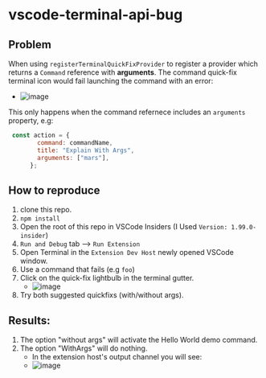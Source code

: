 # vscode-terminal-api-bug


## Problem

When using `registerTerminalQuickFixProvider` to register a provider which returns a `Command` reference with **arguments**.
The command quick-fix terminal icon would fail launching the command with an error:
- ![image](https://github.com/user-attachments/assets/7c89f437-b786-44bf-b16b-e2c0e92643b2)

This only happens when the command refernece includes an `arguments` property, e.g:

```javascript
 const action = {
        command: commandName,
        title: "Explain With Args",
        arguments: ["mars"],
      };
```

## How to reproduce

1. clone this repo.
2. `npm install`
3. Open the root of this repo in VSCode Insiders (I Used `Version: 1.99.0-insider`)
4. `Run and Debug` tab --> `Run Extension`
5. Open Terminal in the `Extension Dev Host` newly opened VSCode window.
6. Use a command that fails (e.g `foo`)
7. Click on the quick-fix lightbulb in the terminal gutter.
   - ![image](https://github.com/user-attachments/assets/3232c659-bc3d-41e8-a00f-8e1f09aafc52)
8. Try both suggested quickfixs (with/without args).

## Results:  

1. The option "without args" will activate the Hello World demo command.
2. The option "WithArgs" will do nothing.
   - In the extension host's output channel you will see:
   - ![image](https://github.com/user-attachments/assets/49785f72-2b79-4aa0-b52e-3b09b1c6a0c9)
 

